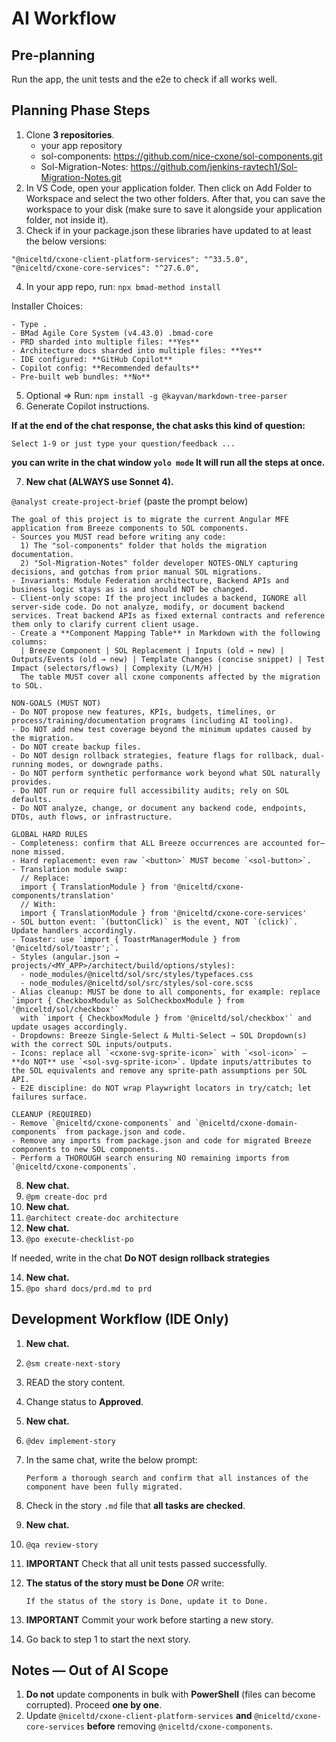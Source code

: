 # AI Workflow

## Pre-planning
Run the app, the unit tests and the e2e to check if all works well.

## Planning Phase Steps

1. Clone **3 repositories**.
   - your app repository
   - sol-components: https://github.com/nice-cxone/sol-components.git  
   - Sol-Migration-Notes: https://github.com/jenkins-ravtech1/Sol-Migration-Notes.git
2. In VS Code, open your application folder. Then click on Add Folder to Workspace and select the two other folders. After that, you can save the workspace to your disk (make sure to save it alongside your application folder, not inside it).
3. Check if in your package.json these libraries have updated to at least the below versions:
```
"@niceltd/cxone-client-platform-services": "^33.5.0",
"@niceltd/cxone-core-services": "^27.6.0",
```
4. In your app repo, run: `npx bmad-method install`

Installer Choices:
```
- Type .
- BMad Agile Core System (v4.43.0) .bmad-core
- PRD sharded into multiple files: **Yes**
- Architecture docs sharded into multiple files: **Yes**
- IDE configured: **GitHub Copilot**
- Copilot config: **Recommended defaults**
- Pre-built web bundles: **No**
```
5. Optional => Run: `npm install -g @kayvan/markdown-tree-parser`
6. Generate Copilot instructions.

**If at the end of the chat response, the chat asks this kind of question:**
```
Select 1-9 or just type your question/feedback ...
```
**you can write in the chat window
```yolo mode```
It will run all the steps at once.**

7. **New chat (ALWAYS use Sonnet 4).**

`@analyst create-project-brief` (paste the prompt below)
```
The goal of this project is to migrate the current Angular MFE application from Breeze components to SOL components.
- Sources you MUST read before writing any code:
  1) The "sol-components" folder that holds the migration documentation.
  2) "Sol-Migration-Notes" folder developer NOTES-ONLY capturing decisions, and gotchas from prior manual SOL migrations.
- Invariants: Module Federation architecture, Backend APIs and business logic stays as is and should NOT be changed.
- Client-only scope: If the project includes a backend, IGNORE all server-side code. Do not analyze, modify, or document backend services. Treat backend APIs as fixed external contracts and reference them only to clarify current client usage.
- Create a **Component Mapping Table** in Markdown with the following columns:
  | Breeze Component | SOL Replacement | Inputs (old → new) | Outputs/Events (old → new) | Template Changes (concise snippet) | Test Impact (selectors/flows) | Complexity (L/M/H) |
  The table MUST cover all cxone components affected by the migration to SOL.

NON-GOALS (MUST NOT)
- Do NOT propose new features, KPIs, budgets, timelines, or process/training/documentation programs (including AI tooling).
- Do NOT add new test coverage beyond the minimum updates caused by the migration.
- Do NOT create backup files.
- Do NOT design rollback strategies, feature flags for rollback, dual-running modes, or downgrade paths.
- Do NOT perform synthetic performance work beyond what SOL naturally provides.
- Do NOT run or require full accessibility audits; rely on SOL defaults.
- Do NOT analyze, change, or document any backend code, endpoints, DTOs, auth flows, or infrastructure.

GLOBAL HARD RULES
- Completeness: confirm that ALL Breeze occurrences are accounted for—none missed.
- Hard replacement: even raw `<button>` MUST become `<sol-button>`.
- Translation module swap:
  // Replace:
  import { TranslationModule } from '@niceltd/cxone-components/translation'
  // With:
  import { TranslationModule } from '@niceltd/cxone-core-services'
- SOL button event: `(buttonClick)` is the event, NOT `(click)`. Update handlers accordingly.
- Toaster: use `import { ToastrManagerModule } from '@niceltd/sol/toastr';`.
- Styles (angular.json → projects/<MY_APP>/architect/build/options/styles):
  - node_modules/@niceltd/sol/src/styles/typefaces.css
  - node_modules/@niceltd/sol/src/styles/sol-core.scss
- Alias cleanup: MUST be done to all components, for example: replace `import { CheckboxModule as SolCheckboxModule } from '@niceltd/sol/checkbox'`
  with `import { CheckboxModule } from '@niceltd/sol/checkbox'` and update usages accordingly.
- Dropdowns: Breeze Single-Select & Multi-Select → SOL Dropdown(s) with the correct SOL inputs/outputs.
- Icons: replace all `<cxone-svg-sprite-icon>` with `<sol-icon>` — **do NOT** use `<sol-svg-sprite-icon>`. Update inputs/attributes to the SOL equivalents and remove any sprite-path assumptions per SOL API.
- E2E discipline: do NOT wrap Playwright locators in try/catch; let failures surface.

CLEANUP (REQUIRED)
- Remove `@niceltd/cxone-components` and `@niceltd/cxone-domain-components` from package.json and code.
- Remove any imports from package.json and code for migrated Breeze components to new SOL components.
- Perform a THOROUGH search ensuring NO remaining imports from `@niceltd/cxone-components`.
```
8. **New chat.**
9. `@pm create-doc prd`
10. **New chat.**
11. `@architect create-doc architecture`
12. **New chat.**
13. `@po execute-checklist-po`

If needed, write in the chat **Do NOT design rollback strategies**

14. **New chat.**
15. `@po shard docs/prd.md to prd`

## Development Workflow (IDE Only)

1. **New chat.**
2. `@sm create-next-story`
3. READ the story content.
4. Change status to **Approved**.
5. **New chat.**
6. `@dev implement-story`
7. In the same chat, write the below prompt:

       Perform a thorough search and confirm that all instances of the component have been fully migrated.

8. Check in the story `.md` file that **all tasks are checked**.
9. **New chat.**
10. `@qa review-story`
11. **IMPORTANT** Check that all unit tests passed successfully.
12. **The status of the story must be Done** _OR_ write:

        If the status of the story is Done, update it to Done.

13. **IMPORTANT** Commit your work before starting a new story.
14. Go back to step 1 to start the next story.

## Notes — Out of AI Scope

1. **Do not** update components in bulk with **PowerShell** (files can become corrupted). Proceed **one by one**.
2. Update `@niceltd/cxone-client-platform-services` **and** `@niceltd/cxone-core-services` **before** removing `@niceltd/cxone-components`.
